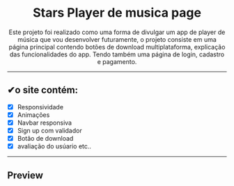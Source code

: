 <h1 align="center">Stars Player de musica page</h1>

<p align="center">Este projeto foi realizado como uma forma de divulgar um app de player de música que vou desenvolver futuramente,
o projeto consiste em uma página principal contendo botões de download multiplataforma, explicação das funcionalidades do app.
Tendo também uma página de login, cadastro e pagamento.</p>

---

## ✔o site contém:

- [x] Responsividade
- [x] Animações
- [x] Navbar responsiva
- [x] Sign up com validador
- [x] Botão de download
- [x] avaliação do usúario
etc..

---

## Preview

